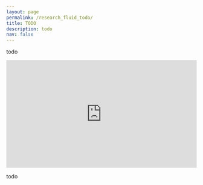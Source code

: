 ```yaml
---
layout: page
permalink: /research_fluid_todo/
title: TODO
description: todo
nav: false
---
```


todo


<div style="position: relative; padding-bottom: 56.25%; height: 0; overflow: hidden; max-width: 100%; background: #000;">
  <iframe style="position: absolute; top: 0; left: 0; width: 100%; height: 100%;" src="https://www.youtube.com/embed/qMcscpDLkC0?si=hDOajaby2chOp-9T" frameborder="0" allow="accelerometer; autoplay; encrypted-media; gyroscope; picture-in-picture" allowfullscreen></iframe>
</div>
<p></p>

todo

